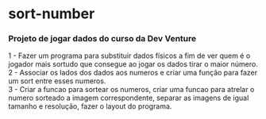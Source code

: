 # sort-number
<h3>Projeto de jogar dados do curso da Dev Venture</h3>
<p>
<span>
1 - Fazer um programa para substituir dados físicos a fim de ver quem é o jogador mais sortudo que consegue ao jogar os dados tirar o maior número.<br>
2 - Associar os lados dos dados aos numeros e criar uma função para fazer um  sort entre esses numeros.<br>
3 - Criar a funcao para sortear os numeros, criar uma funcao para atrelar o numero sorteado a imagem correspondente, 
separar as imagens de igual tamanho e resolução, fazer o layout do programa.<br>
</span>
